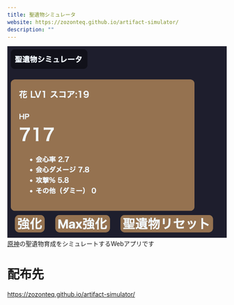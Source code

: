```yaml
---
title: 聖遺物シミュレータ
website: https://zozonteq.github.io/artifact-simulator/
description: ""
---
```

![](../attachments/Pasted%20image%2020241120102148.png)
[原神](../DB/Software/Software_DATA/原神.md)の聖遺物育成をシミュレートするWebアプリです
# 配布先
https://zozonteq.github.io/artifact-simulator/
